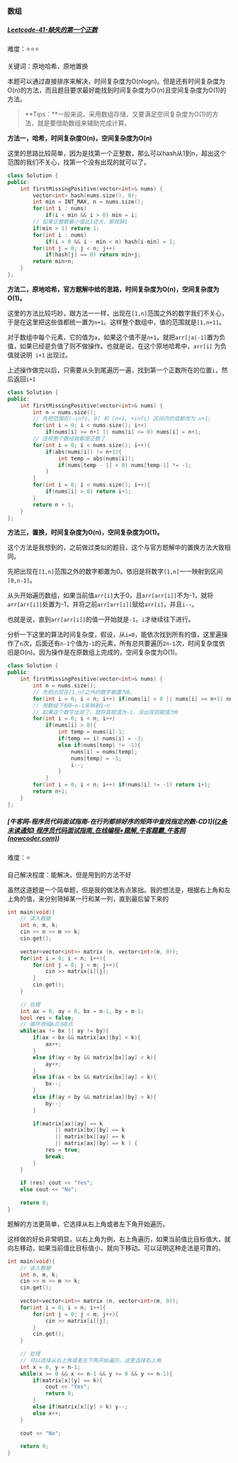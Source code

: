 ### 数组

##### [Leetcode-41-缺失的第一个正数](https://leetcode-cn.com/problems/first-missing-positive/)

难度：⭐⭐⭐

关键词：原地哈希，原地置换

本题可以通过直接排序来解决，时间复杂度为O(nlogn)。但是还有时间复杂度为O(n)的方法，而且题目要求最好能找到时间复杂度为Ｏ(n)且空间复杂度为O(1)的方法。

> **Tips：**一般来说，采用数组存储，又要满足空间复杂度为O(1)的方法，就是要借助数组来辅助完成计算。

**方法一，哈希，时间复杂度O(n)，空间复杂度为O(n)**

这里的思路比较简单，因为是找第一个正整数，那么可以hash从1到n，超出这个范围的我们不关心，找第一个没有出现的就可以了。

```c++
class Solution {
public:
    int firstMissingPositive(vector<int>& nums) {
        vector<int> hash(nums.size(), 0);
        int min = INT_MAX, n = nums.size();
        for(int i : nums)
            if(i < min && i > 0) min = i;
        // 如果正整数最小值比1还大，那就缺1
        if(min > 1) return 1;
        for(int i : nums)
            if(i > 0 && i - min < n) hash[i-min] = 1;
        for(int j = 0; j < n; j++)
            if(hash[j] == 0) return min+j;
        return min+n;
    }
};
```

**方法二，原地哈希，官方题解中给的思路，时间复杂度为O(n)，空间复杂度为O(1)。**

这里的方法比较巧妙，跟方法一一样，出现在`[1,n]`范围之外的数字我们不关心，于是在这里把这些值都统一置为`n+1`。这样整个数组中，值的范围就是`[1,n+1]`。

对于数组中每个元素，它的值为`a`，如果这个值不是`n+1`，就把`arr[|a|-1]`置为负值，如果已经是负值了则不做操作。也就是说，在这个原地哈希中，`arr[i]` 为负值就说明` i+1` 出现过。

上述操作做完以后，只需要从头到尾遍历一遍，找到第一个正数所在的位置`i`，然后返回`i+1`

```c++
class Solution {
public:
    int firstMissingPositive(vector<int>& nums) {
        int n = nums.size();
        // 先把范围在(-infi, 0] 和 [n+1, +infi) 区间内的值都改为 n+1;
        for(int i = 0; i < nums.size(); i++)
            if(nums[i] >= n+1 || nums[i] <= 0) nums[i] = n+1;
        // 这样整个数组就都是正数了
        for(int i = 0; i < nums.size(); i++){
            if(abs(nums[i]) != n+1){
                int temp = abs(nums[i]);
                if(nums[temp - 1] > 0) nums[temp-1] *= -1;
            }
        }
        for(int i = 0; i < nums.size(); i++){
            if(nums[i] > 0) return i+1;
        }
        return n + 1;
    }
};
```

**方法三，置换，时间复杂度为O(n)，空间复杂度为O(1)。**

这个方法是我想到的，之前做过类似的题目，这个与官方题解中的置换方法大致相同。

先把出现在`[1,n]`范围之外的数字都置为0。依旧是将数字`[1,n]`一一映射到区间`[0,n-1]`。

从头开始遍历数组，如果当前值`arr[i]`大于0，且`arr[arr[i]]`不为-1，就将`arr[arr[i]]`处置为-1，并将之前`arr[arr[i]]`赋给`arr[i]`，并且`i--`。

也就是说，直到`arr[arr[i]]`的值一开始就是`-1`，`i`才继续往下进行。

分析一下这里的算法时间复杂度，假设，从`i=0`，能依次找到所有的值，这里遍操作了`n`次，后面还有`n-1`个值为`-1`的元素，所有总共要遍历`2n-1`次，时间复杂度依旧是O(n)。因为操作是在原数组上完成的，空间复杂度为O(1)。

```c++
class Solution {
public:
    int firstMissingPositive(vector<int>& nums) {
        int n = nums.size();
        // 先把出现在[1,n]之外的数字都置为0。
        for(int i = 0; i < n; i++) if(nums[i] < 0 || nums[i] >= n+1) nums[i] = 0;
        // 用数组下标0~n-1来映射1~n
        // 如果这个数字出现了，就将其赋值为-1，没出现则赋值为0
        for(int i = 0; i < n; i++)
            if(nums[i] > 0){
                int temp = nums[i]-1;
                if(temp == i) nums[i] = -1;
                else if(nums[temp] != -1){
                    nums[i] = nums[temp];
                    nums[temp] = -1;
                    i--;
                }
            }
        for(int i = 0; i < n; i++) if(nums[i] != -1) return i+1;
        return n+1;
    }
};
```

##### [牛客网-程序员代码面试指南-在行列都排好序的矩阵中查找指定的数-CD1]([(2条未读通知) 程序员代码面试指南_在线编程+题解_牛客题霸_牛客网 (nowcoder.com)](https://www.nowcoder.com/ta/programmer-code-interview-guide))

难度：⭐

自己解决程度：能解决，但是用到的方法不好

虽然这道题是一个简单题，但是我的做法有点笨拙。我的想法是，根据右上角和左上角的值，来分别筛掉某一行和某一列，直到最后留下来的

```c++
int main(void){
    // 读入数据
    int n, m, k;
    cin >> n >> m >> k;
    cin.get();
    
    vector<vector<int>> matrix (n, vector<int>(m, 0));
    for(int i = 0; i < n; i++){
        for(int j = 0; j < m; j++){
            cin >> matrix[i][j];
        }
        cin.get();
    }
    
    // 处理
    int ax = 0, ay = 0, bx = n-1, by = m-1;
    bool res = false;
    // 循环收缩A点与B点
    while(ax != bx || ay != by){
        if(ax < bx && matrix[ax][by] < k){
            ax++;
        }
        else if(ay < by && matrix[bx][ay] < k){
            ay++;
        }
        else if(ax < bx && matrix[bx][ay] > k){
            bx--;
        }
        else if(ay < by && matrix[ax][by] > k){
            by--;
        }
        
        if(matrix[ax][ay] == k 
               || matrix[bx][by] == k
               || matrix[bx][ay] == k
               || matrix[ax][by] == k ) {
            res = true;
            break;
        }
    }
    
    if (res) cout << "Yes";
    else cout << "No";
    
    return 0;
}
```

题解的方法更简单，它选择从右上角或者左下角开始遍历。

这样做的好处非常明显，以右上角为例，右上角遍历，如果当前值比目标值大，就向左移动，如果当前值比目标值小，就向下移动。可以证明这种走法是可靠的。

```c++
int main(void){
    // 读入数据
    int n, m, k;
    cin >> n >> m >> k;
    cin.get();
    
    vector<vector<int>> matrix (n, vector<int>(m, 0));
    for(int i = 0; i < n; i++){
        for(int j = 0; j < m; j++){
            cin >> matrix[i][j];
        }
        cin.get();
    }
    
    // 处理
    // 可以选择从右上角或者左下角开始遍历，这里选择右上角
    int x = 0, y = n-1;
    while(x >= 0 && x <= n-1 && y >= 0 && y <= n-1){
        if(matrix[x][y] == k){
            cout << "Yes";
            return 0;
        }
        else if(matrix[x][y] > k) y--;
        else x++;
    }
    
    cout << "No";
    
    return 0;
}
```

